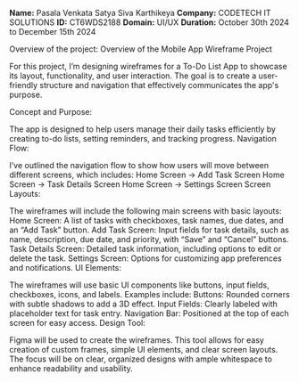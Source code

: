 **Name:** Pasala Venkata Satya Siva Karthikeya 
**Company:** CODETECH IT SOLUTIONS 
**ID:** CT6WDS2188 
**Domain:** UI/UX 
**Duration:** October 30th 2024 to December 15th 2024

Overview of the project: Overview of the Mobile App Wireframe Project

For this project, I’m designing wireframes for a To-Do List App to showcase its layout, functionality, and user interaction. The goal is to create a user-friendly structure and navigation that effectively communicates the app's purpose.

Concept and Purpose:

The app is designed to help users manage their daily tasks efficiently by creating to-do lists, setting reminders, and tracking progress.
Navigation Flow:

I’ve outlined the navigation flow to show how users will move between different screens, which includes:
Home Screen → Add Task Screen
Home Screen → Task Details Screen
Home Screen → Settings Screen
Screen Layouts:

The wireframes will include the following main screens with basic layouts:
Home Screen: A list of tasks with checkboxes, task names, due dates, and an “Add Task” button.
Add Task Screen: Input fields for task details, such as name, description, due date, and priority, with “Save” and “Cancel” buttons.
Task Details Screen: Detailed task information, including options to edit or delete the task.
Settings Screen: Options for customizing app preferences and notifications.
UI Elements:

The wireframes will use basic UI components like buttons, input fields, checkboxes, icons, and labels. Examples include:
Buttons: Rounded corners with subtle shadows to add a 3D effect.
Input Fields: Clearly labeled with placeholder text for task entry.
Navigation Bar: Positioned at the top of each screen for easy access.
Design Tool:

Figma will be used to create the wireframes. This tool allows for easy creation of custom frames, simple UI elements, and clear screen layouts.
The focus will be on clear, organized designs with ample whitespace to enhance readability and usability.

